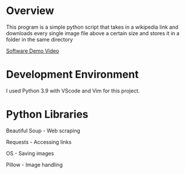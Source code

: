 # Overview

This program is a simple python script that takes in a wikipedia link and downloads every single image file 
above a certain size and stores it in a folder in the same directory

[Software Demo Video](https://www.youtube.com/watch?v=uUuzFvwNiyA&feature=youtu.be)

# Development Environment

I used Python 3.9 with VScode and Vim for this project.

# Python Libraries

Beautiful Soup - Web scraping

Requests - Accessing links

OS - Saving images

Pillow - Image handling
